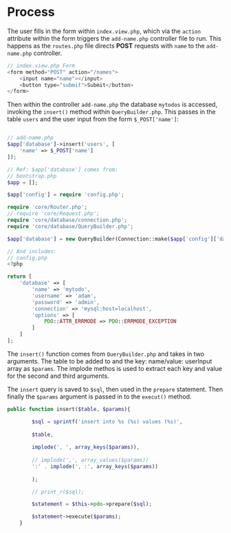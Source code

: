 # Process

The user fills in the form within `index.view.php`, which via the `action` attribute within the form triggers the `add-name.php` controller file to run. This happens as the `routes.php` file directs **POST** requests with `name` to the `add-name.php` controller.

```php
// index.view.php Form
<form method="POST" action="/names">
    <input name="name"></input>
    <button type="submit">Submit</button>
</form>

```


Then within the controller `add-name.php` the database `mytodos` is accessed, invoking the `insert()` method within `QueryBuilder.php`. This passes in the table `users` and the user input from the form `$_POST['name']`:

```php

// add-name.php
$app['database']->insert('users', [
    'name' => $_POST['name']
]);

// Ref: $app['database'] comes from:
// bootstrap.php
$app = [];

$app['config'] = require 'config.php';

require 'core/Router.php';
// require 'core/Request.php';
require 'core/database/connection.php';
require 'core/database/QueryBuilder.php';

$app['database'] = new QueryBuilder(Connection::make($app['config']['database']));

// And includes:
// config.php
<?php

return [
    'database' => [
        'name' => 'mytodo',
        'username' => 'adam',
        'password' => 'admin',
        'connection' => 'mysql:host=localhost',
        'options' => [
            PDO::ATTR_ERRMODE => PDO::ERRMODE_EXCEPTION
        ]
    ]
];

```

The `insert()` function comes from `QueryBuilder.php` and takes in two arguments. The table to be added to and the key: name/value: userInput array as `$params`.
The implode methos is used to extract each key and value for the second and third arguments. 

The `insert` query is saved to `$sql`, then used in the `prepare` statement. Then finally the `$params` argument is passed in to the `execut()` method.  

```php
public function insert($table, $params){

        $sql = sprintf('insert into %s (%s) values (%s)', 
        
        $table,
        
        implode(', ', array_keys($params)), 
        
        // implode(',', array_values($params))
        ':' . implode(', :', array_keys($params))
    
        );

        // print_r($sql);

        $statement = $this->pdo->prepare($sql);

        $statement->execute($params);
    }
```